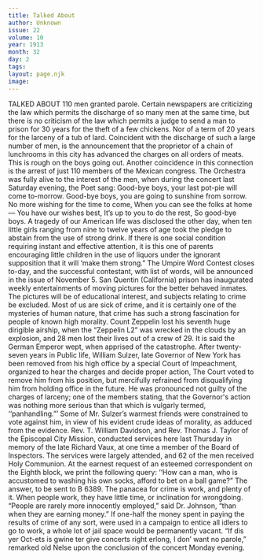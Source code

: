 ```yaml
---
title: Talked About
author: Unknown
issue: 22
volume: 10
year: 1913
month: 32
day: 2
tags:
layout: page.njk
image:
---
```

TALKED ABOUT    110 men granted parole.    Certain newspapers are criticizing the law which permits the discharge of so many men at the same time, but there is no criticism of the law which permits a judge to send a man to prison for 30 years for the theft of a few chickens. Nor of a term of 20 years for the larceny of a tub of lard.    Coincident with the discharge of such a large number of men, is the announcement that the proprietor of a chain of lunchrooms in this city has advanced the charges on all orders of meats. This is rough on the boys going out.    Another coincidence in this connection is the arrest of just 110 members of the Mexican congress.    The Orchestra was fully alive to the interest of the men, when during the concert last Saturday evening, the Poet sang:    Good-bye boys, your last pot-pie will come to-morrow.    Good-bye boys, you are going to sunshine from sorrow.    No more wishing for the time to come,    When you can see the folks at home—    You have our wishes best,    It’s up to you to do the rest, So good-bye boys.    A tragedy of our American life was disclosed the other day, when ten little girls ranging from nine to twelve years of age took the pledge to abstain from the use of strong drink. If there is one social condition requiring instant and effective attention, it is this one of parents encouraging little children in the use of liquors under the ignorant supposition that it will ‘make them strong.”    The Umpire Word Contest closes to-day, and the successful contestant, with list of words, will be announced in the issue of November 5.    San Quentin (California) prison has inaugurated weekly entertainments of moving pictures for the better behaved inmates. The pictures will be of educational interest, and subjects relating to crime be excluded. Most of us are sick of crime, and it is certainly one of the mysteries of human nature, that crime has such a strong fascination for people of known high morality.    Count Zeppelin lost his seventh huge dirigible airship, when the “Zeppelin L2” was wrecked in the clouds by an explosion, and 28 men lost their lives out of a crew of 29. It is said the German Emperor wept, when apprised of the catastrophe.    After twenty-seven years in Public life, William Sulzer, late Governor of New York has been removed from his high office by a special Court of Impeachment, organized to hear the charges and decide proper action, The Court voted to remove him from his position, but mercifully refrained from disqualifying him from holding office in the future.    He was pronounced not guilty of the charges of larceny; one of the members stating, that the Governor's action was nothing more serious than that which is vulgarly termed, ‘‘panhandling.”’ Some of Mr. Sulzer’s warmest friends were constrained to vote against him, in view of his evident crude ideas of morality, as adduced from the evidence.    Rev. T. William Davidson, and Rev. Thomas J. Taylor of the Episcopal City Mission, conducted services here last Thursday in memory of the late Richard Vaux, at one time a member of the Board of Inspectors. The services were largely attended, and 62 of the men received Holy Communion.    At the earnest request of an esteemed correspondent on the Eighth block, we print the following query: ‘‘How can a man, who is accustomed to washing his own socks, afford to bet on a ball game?” The answer, to be sent to B 6389.    The panacea for crime is work, and plenty of it. When people work, they have little time, or inclination for wrongdoing.    “People are rarely more innocently employed,” said Dr. Johnson, “than when they are earning money.” If one-half the money spent in paying the results of crime of any sort, were used in a campaign to entice all idlers to go to work, a whole lot of jail space would be permanently vacant.    “If dis yer Oct-ets is gwine ter give concerts right erlong, I don’ want no parole,” remarked old Nelse upon the conclusion of the concert Monday evening.
